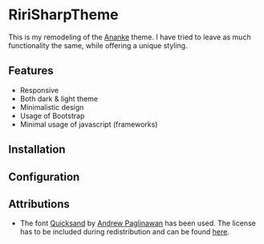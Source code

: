 # RiriSharpTheme
This is my remodeling of the [Ananke](https://github.com/theNewDynamic/gohugo-theme-ananke) theme.
I have tried to leave as much functionality the same, while offering a unique styling.

## Features
- Responsive
- Both dark & light theme
- Minimalistic design
- Usage of Bootstrap
- Minimal usage of javascript (frameworks)

## Installation

## Configuration

## Attributions
- The font [Quicksand](https://www.dafont.com/quicksand.font) by [Andrew Paglinawan](https://www.dafont.com/andrew-paglinawan.d3799) has been used. 
The license has to be included during redistribution and can be found [here](/static/fonts/Quicksand/License.txt).